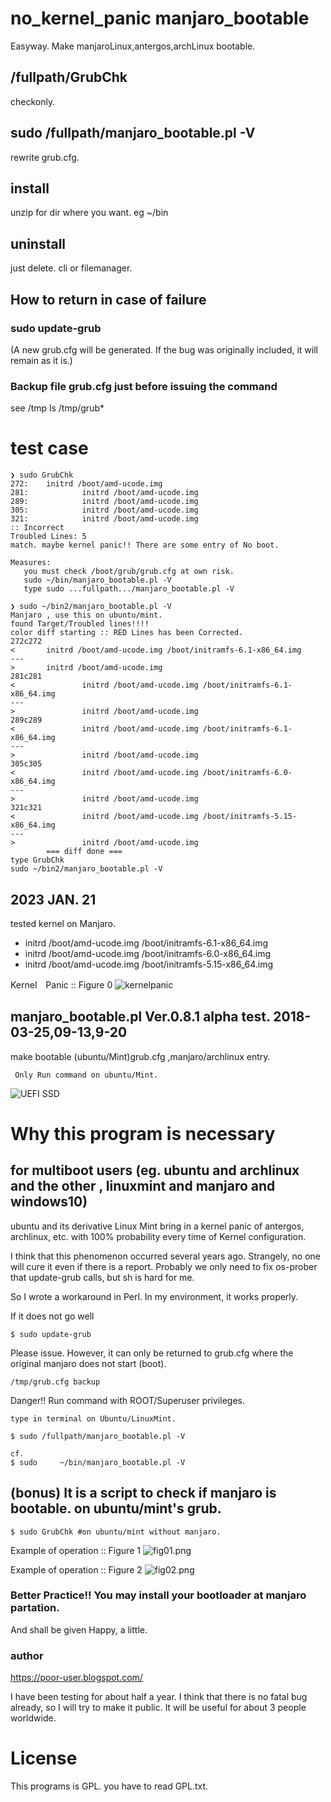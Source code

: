 # no_kernel_panic manjaro_bootable
Easyway. Make manjaroLinux,antergos,archLinux bootable.

## /fullpath/GrubChk
checkonly. 
## sudo /fullpath/manjaro_bootable.pl -V
rewrite grub.cfg.

## install
unzip for dir where you want. eg ~/bin

## uninstall 
just delete. cli or filemanager.

## How to return in case of failure

### sudo update-grub
(A new grub.cfg will be generated. If the bug was originally included, it will remain as it is.)

### Backup file grub.cfg just before issuing the command
see /tmp
ls /tmp/grub*

# test case
```
❯ sudo GrubChk
272:    initrd /boot/amd-ucode.img
281:            initrd /boot/amd-ucode.img
289:            initrd /boot/amd-ucode.img
305:            initrd /boot/amd-ucode.img
321:            initrd /boot/amd-ucode.img
:: Incorrect
Troubled Lines: 5
match. maybe kernel panic!! There are some entry of No boot.

Measures:
   you must check /boot/grub/grub.cfg at own risk.
   sudo ~/bin/manjaro_bootable.pl -V
   type sudo ...fullpath.../manjaro_bootable.pl -V

❯ sudo ~/bin2/manjaro_bootable.pl -V
Manjaro , use this on ubuntu/mint.
found Target/Troubled lines!!!!
color diff starting :: RED Lines has been Corrected.
272c272
<       initrd /boot/amd-ucode.img /boot/initramfs-6.1-x86_64.img
---
>       initrd /boot/amd-ucode.img
281c281
<               initrd /boot/amd-ucode.img /boot/initramfs-6.1-x86_64.img
---
>               initrd /boot/amd-ucode.img
289c289
<               initrd /boot/amd-ucode.img /boot/initramfs-6.1-x86_64.img
---
>               initrd /boot/amd-ucode.img
305c305
<               initrd /boot/amd-ucode.img /boot/initramfs-6.0-x86_64.img
---
>               initrd /boot/amd-ucode.img
321c321
<               initrd /boot/amd-ucode.img /boot/initramfs-5.15-x86_64.img
---
>               initrd /boot/amd-ucode.img
        === diff done ===
type GrubChk
sudo ~/bin2/manjaro_bootable.pl -V
```
## 2023 JAN. 21 
tested kernel on Manjaro.
- initrd /boot/amd-ucode.img /boot/initramfs-6.1-x86_64.img
- initrd /boot/amd-ucode.img /boot/initramfs-6.0-x86_64.img
- initrd /boot/amd-ucode.img /boot/initramfs-5.15-x86_64.img


Kernel　Panic :: Figure 0
![kernelpanic](https://github.com/hitobashira/no_kernel_panic/blob/master/kernelpanic.png)

## manjaro_bootable.pl Ver.0.8.1 alpha test. 2018-03-25,09-13,9-20
 make bootable (ubuntu/Mint)grub.cfg ,manjaro/archlinux entry.
```
 Only Run command on ubuntu/Mint.
``` 

![UEFI SSD](https://github.com/hitobashira/no_kernel_panic/blob/master/Screenshot.png)

# Why this program is necessary
## for multiboot users (eg. ubuntu and archlinux and the other , linuxmint and manjaro and windows10)
ubuntu and its derivative Linux Mint bring in a kernel panic of antergos, archlinux, etc. with 100% probability every time of Kernel configuration.

I think that this phenomenon occurred several years ago. Strangely, no one will cure it even if there is a report. Probably we only need to fix os-prober that update-grub calls, but sh is hard for me.

So I wrote a workaround in Perl. In my environment, it works properly.

If it does not go well
```
$ sudo update-grub
```
Please issue. However, it can only be returned to grub.cfg where the original manjaro does not start (boot).
```
/tmp/grub.cfg backup
```
Danger!! Run command with ROOT/Superuser privileges. 
```
type in terminal on Ubuntu/LinuxMint.

$ sudo /fullpath/manjaro_bootable.pl -V 

cf.
$ sudo     ~/bin/manjaro_bootable.pl -V 

```
## (bonus) It is a script to check if manjaro is bootable. on ubuntu/mint's grub.
```
$ sudo GrubChk #on ubuntu/mint without manjaro.

```


Example of operation :: Figure 1
![fig01.png](https://github.com/hitobashira/no_kernel_panic/blob/master/fig01.png)

Example of operation :: Figure 2
![fig02.png](https://github.com/hitobashira/no_kernel_panic/blob/master/fig02.png)

 
### Better Practice!! You may install your bootloader at manjaro partation.
And shall be given Happy, a little.
 
### author
https://poor-user.blogspot.com/

I have been testing for about half a year. 
I think that there is no fatal bug already, so I will try to make it public. It will be useful for about 3 people worldwide.

# License

This programs is GPL. you have to read GPL.txt.
